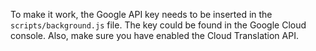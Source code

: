 To make it work, the Google API key needs to be inserted in the `scripts/background.js` file. The key could be found in the Google Cloud console. Also, make sure you have enabled the Cloud Translation API.
